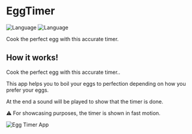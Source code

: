 # EggTimer

![Language](https://img.shields.io/badge/Swift-5.0-orange.svg)
![Language](https://img.shields.io/badge/iOS-13.0-orange.svg)

Cook the perfect egg with this accurate timer.


## How it works!
<p>Cook the perfect egg with this accurate timer..</p>
<p>This app helps you to boil your eggs to perfection depending on how you prefer your eggs.</p>
<p>At the end a sound will be played to show that the timer is done.</p>

<p><g-emoji class="g-emoji" alias="warning" fallback-src="https://github.githubassets.com/images/icons/emoji/unicode/26a0.png">⚠️</g-emoji> For showcasing purposes, the timer is shown in fast motion.</p>

![Egg Timer App](https://user-images.githubusercontent.com/39883704/72685213-fc068a00-3ab5-11ea-8fe0-10f3af44c5f2.gif)
